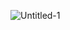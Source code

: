 

![Untitled-1](https://user-images.githubusercontent.com/16263958/208392213-2733f0b4-855f-4209-928d-74e7335f4361.jpg)
